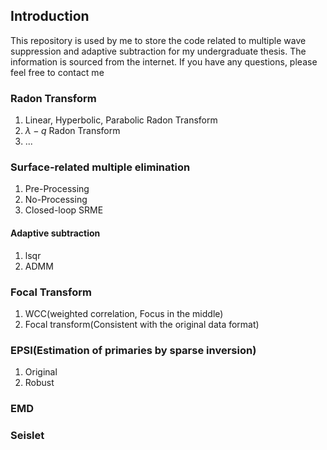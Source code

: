 ## Introduction

This repository is used by me to store the code related to multiple wave suppression and adaptive subtraction for my undergraduate thesis. The information is sourced from the internet. If you have any questions, please feel free to contact me

### Radon Transform

1. Linear, Hyperbolic, Parabolic Radon Transform
2. $\lambda-q$ Radon Transform
3. ...


### Surface-related multiple elimination

1. Pre-Processing
2. No-Processing
3. Closed-loop SRME

#### Adaptive subtraction

1.  lsqr
2.  ADMM

### Focal Transform

1. WCC(weighted correlation, Focus in the middle) 
2. Focal transform(Consistent with the original data format)


### EPSI(Estimation of primaries by sparse inversion)

1. Original
2. Robust


### EMD


### Seislet
